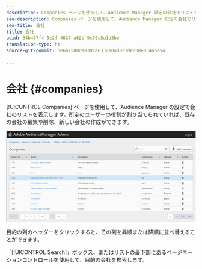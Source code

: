 ```yaml
---
description: Companies ページを使用して、Audience Manager 設定の会社でリストを表示します。所定のユーザーの役割が割り当てられていれば、既存の会社の編集や削除、新しい会社の作成ができます。
seo-description: Companies ページを使用して、Audience Manager 設定の会社でリストを表示します。所定のユーザーの役割が割り当てられていれば、既存の会社の編集や削除、新しい会社の作成ができます。
seo-title: 会社
title: 会社
uuid: 64b467f4-5e2f-4637-a62d-9c70c8a1a5be
translation-type: ht
source-git-commit: be661580da839ce6332a0ad827dec08e854abe54

---
```



# 会社 {#companies}

[!UICONTROL Companies] ページを使用して、Audience Manager の設定で会社のリストを表示します。所定のユーザーの役割が割り当てられていれば、既存の会社の編集や削除、新しい会社の作成ができます。

![](assets/companies.png)

目的の列のヘッダーをクリックすると、その列を昇順または降順に並べ替えることができます。

「[!UICONTROL Search]」ボックス、またはリストの最下部にあるページネーションコントロールを使用して、目的の会社を検索します。
